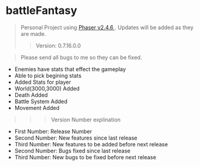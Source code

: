 # battleFantasy
> Personal Project using [Phaser v2.4.6 ](http://phaser.io/). Updates will be added as they are made.
>> Version: 0.7.16.0.0

> Please send all bugs to me so they can be fixed.

* Enemies have stats that effect the gameplay
* Able to pick begining stats
* Added Stats for player
* World(3000,3000) Added
* Death Added
* Battle System Added
* Movement Added

>>> Version Number explination  

* First Number: Release Number  
* Second Number: New features since last release  
* Third Number: New features to be added before next release  
* Second Number: Bugs fixed since last release  
* Third Number: New bugs to be fixed before next release